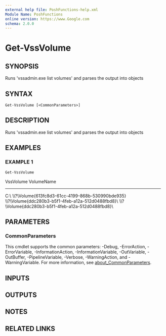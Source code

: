 ```yaml
---
external help file: PoshFunctions-help.xml
Module Name: PoshFunctions
online version: https://www.Google.com
schema: 2.0.0
---
```


# Get-VssVolume

## SYNOPSIS
Runs 'vssadmin.exe list volumes' and parses the output into objects

## SYNTAX

```
Get-VssVolume [<CommonParameters>]
```

## DESCRIPTION
Runs 'vssadmin.exe list volumes' and parses the output into objects

## EXAMPLES

### EXAMPLE 1
```
Get-VssVolume
```

VssVolume                                         VolumeName
---------                                         ----------
C:\                                               \\\\?\Volume{613fc8d3-61cc-4199-868b-530990bde935}\
\\\\?\Volume{ddc280b3-b5f1-4feb-a12a-512d0488fbd8}\ \\\\?\Volume{ddc280b3-b5f1-4feb-a12a-512d0488fbd8}\

## PARAMETERS

### CommonParameters
This cmdlet supports the common parameters: -Debug, -ErrorAction, -ErrorVariable, -InformationAction, -InformationVariable, -OutVariable, -OutBuffer, -PipelineVariable, -Verbose, -WarningAction, and -WarningVariable. For more information, see [about_CommonParameters](http://go.microsoft.com/fwlink/?LinkID=113216).

## INPUTS

## OUTPUTS

## NOTES

## RELATED LINKS
